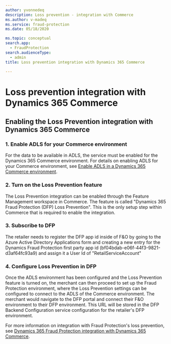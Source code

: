 ```yaml
---
author: yvonnedeq
description: Loss prevention - integration with Commerce
ms.author: v-madeq
ms.service: fraud-protection
ms.date: 05/18/2020

ms.topic: conceptual
search.app: 
  - FraudProtection
search.audienceType:
  - admin
title: Loss prevention integration with Dynamics 365 Commerce

---
```



# Loss prevention integration with Dynamics 365 Commerce


## Enabling the Loss Prevention integration with Dynamics 365 Commerce

### 1.	Enable ADLS for your Commerce environment
For the data to be available in ADLS, the service must be enabled for the Dynamics 365 Commerce environment. For details on enabling ADLS for your Commerce environment, see [Enable ADLS in a Dynamics 365 Commerce environment](https://nam06.safelinks.protection.outlook.com/?url=https%3A%2F%2Fdocs.microsoft.com%2Fen-us%2Fdynamics365%2Fcommerce%2Fenable-adls-environment&data=02%7C01%7CVenkat.Ganesan%40microsoft.com%7Ccf5b733b8bfe4b0a8a5808d7f9bba9cd%7C72f988bf86f141af91ab2d7cd011db47%7C1%7C0%7C637252456709418649&sdata=yyr87Ca7vxWSiaHT9b5v6zqKsD1MTs3zORC%2B0UZFaRo%3D&reserved=0).

### 2.	Turn on the Loss Prevention feature
The Loss Prevention integration can be enabled through the Feature Management workspace in Commerce. The feature is called "Dynamics 365 Fraud Protection (DFP) Loss Prevention". This is the only setup step within Commerce that is required to enable the integration.

### 3.	Subscribe to DFP
The retailer needs to register the DFP app id inside of F&O by going to the Azure Active Directory Applications form and creating a new entry for the Dynamics Fraud Protection first party app id (bf04bdab-e06f-44f3-9821-d3af64fc93a9) and assign it a User Id of "RetailServiceAccount"


### 4.	Configure Loss Prevention in DFP

Once the ADLS environment has been configured and the Loss Prevention feature is turned on, the merchant can then proceed to set up the Fraud Protection environment, where the Loss Prevention settings can be configured to connect to the ADLS of the Commerce environment. The merchant would navigate to the DFP portal and connect their F&O environment to their DFP environment. This URL will be stored in the DFP Backend Configuration service configuration for the retailer's DFP environment. 

For more information on integration with Fraud Protection's loss prevention, see [Dynamics 365 Fraud Protection integration with Dynamics 365 Commerce](https://docs.microsoft.com/en-us/dynamics365/commerce/dev-itpro/DFP).


